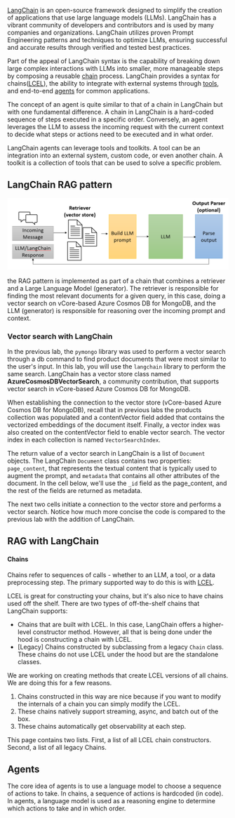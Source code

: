 


[LangChain](https://www.langchain.com/) is an open-source framework designed to simplify the creation of applications that use large language models (LLMs). LangChain has a vibrant community of developers and contributors and is used by many companies and organizations. LangChain utilizes proven Prompt Engineering patterns and techniques to optimize LLMs, ensuring successful and accurate results through verified and tested best practices.

Part of the appeal of LangChain syntax is the capability of breaking down large complex interactions with LLMs into smaller, more manageable steps by composing a reusable [chain](https://python.langchain.com/docs/modules/chains/) process. LangChain provides a syntax for chains([LCEL](https://python.langchain.com/docs/modules/chains/#lcel)), the ability to integrate with external systems through [tools](https://python.langchain.com/docs/integrations/tools/), and end-to-end [agents](https://python.langchain.com/docs/modules/agents/) for common applications.

The concept of an agent is quite similar to that of a chain in LangChain but with one fundamental difference. A chain in LangChain is a hard-coded sequence of steps executed in a specific order. Conversely, an agent leverages the LLM to assess the incoming request with the current context to decide what steps or actions need to be executed and in what order.

LangChain agents can leverage tools and toolkits. A tool can be an integration into an external system, custom code, or even another chain. A toolkit is a collection of tools that can be used to solve a specific problem.

## LangChain RAG pattern



![](../figures/LangChain.png)

the RAG pattern is implemented as part of a chain that combines a retriever and a Large Language Model (generator). The retriever is responsible for finding the most relevant documents for a given query, in this case, doing a vector search on vCore-based Azure Cosmos DB for MongoDB, and the LLM (generator) is responsible for reasoning over the incoming prompt and context.



### Vector search with LangChain  
  
In the previous lab, the `pymongo` library was used to perform a vector search through a db command to find product documents that were most similar to the user's input. In this lab, you will use the `langchain` library to perform the same search. LangChain has a vector store class named **AzureCosmosDBVectorSearch**, a community contribution, that supports vector search in vCore-based Azure Cosmos DB for MongoDB.  
  
When establishing the connection to the vector store (vCore-based Azure Cosmos DB for MongoDB), recall that in previous labs the products collection was populated and a contentVector field added that contains the vectorized embeddings of the document itself. Finally, a vector index was also created on the contentVector field to enable vector search. The vector index in each collection is named `VectorSearchIndex`.  
  
The return value of a vector search in LangChain is a list of `Document` objects. The LangChain `Document` class contains two properties: `page_content`, that represents the textual content that is typically used to augment the prompt, and `metadata` that contains all other attributes of the document. In the cell below, we'll use the `_id` field as the page_content, and the rest of the fields are returned as metadata.  
  
The next two cells initiate a connection to the vector store and performs a vector search. Notice how much more concise the code is compared to the previous lab with the addition of LangChain.


## RAG with LangChain

#### Chains

Chains refer to sequences of calls - whether to an LLM, a tool, or a data preprocessing step. The primary supported way to do this is with [LCEL](https://python.langchain.com/v0.1/docs/expression_language/).

LCEL is great for constructing your chains, but it's also nice to have chains used off the shelf. There are two types of off-the-shelf chains that LangChain supports:

- Chains that are built with LCEL. In this case, LangChain offers a higher-level constructor method. However, all that is being done under the hood is constructing a chain with LCEL.
- [Legacy] Chains constructed by subclassing from a legacy `Chain` class. These chains do not use LCEL under the hood but are the standalone classes.

We are working on creating methods that create LCEL versions of all chains. We are doing this for a few reasons.

1. Chains constructed in this way are nice because if you want to modify the internals of a chain you can simply modify the LCEL.
2. These chains natively support streaming, async, and batch out of the box.
3. These chains automatically get observability at each step.

This page contains two lists. First, a list of all LCEL chain constructors. Second, a list of all legacy Chains.

## Agents

The core idea of agents is to use a language model to choose a sequence of actions to take. In chains, a sequence of actions is hardcoded (in code). In agents, a language model is used as a reasoning engine to determine which actions to take and in which order.